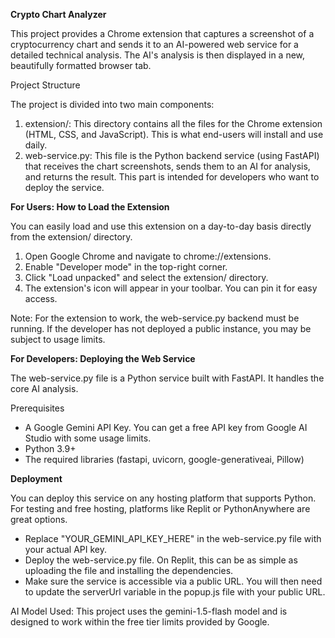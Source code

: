 **Crypto Chart Analyzer**

This project provides a Chrome extension that captures a screenshot of a cryptocurrency chart and sends it to an AI-powered web service for a detailed technical analysis. The AI's analysis is then displayed in a new, beautifully formatted browser tab.

Project Structure

The project is divided into two main components:
1. extension/: This directory contains all the files for the Chrome extension (HTML, CSS, and JavaScript). This is what end-users will install and use daily.
2. web-service.py: This file is the Python backend service (using FastAPI) that receives the chart screenshots, sends them to an AI for analysis, and returns the result. This part is intended for developers who want to deploy the service.

**For Users: How to Load the Extension**

You can easily load and use this extension on a day-to-day basis directly from the extension/ directory.

1. Open Google Chrome and navigate to chrome://extensions.
2. Enable "Developer mode" in the top-right corner.
3. Click "Load unpacked" and select the extension/ directory.
4. The extension's icon will appear in your toolbar. You can pin it for easy access.

Note: For the extension to work, the web-service.py backend must be running. If the developer has not deployed a public instance, you may be subject to usage limits.

**For Developers: Deploying the Web Service**

The web-service.py file is a Python service built with FastAPI. It handles the core AI analysis.

Prerequisites
- A Google Gemini API Key. You can get a free API key from Google AI Studio with some usage limits.
- Python 3.9+
- The required libraries (fastapi, uvicorn, google-generativeai, Pillow)

**Deployment**

You can deploy this service on any hosting platform that supports Python. For testing and free hosting, platforms like Replit or PythonAnywhere are great options.
- Replace "YOUR_GEMINI_API_KEY_HERE" in the web-service.py file with your actual API key.
- Deploy the web-service.py file. On Replit, this can be as simple as uploading the file and installing the dependencies.
- Make sure the service is accessible via a public URL. You will then need to update the serverUrl variable in the popup.js file with your public URL.

AI Model Used: This project uses the gemini-1.5-flash model and is designed to work within the free tier limits provided by Google.
